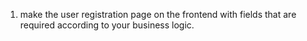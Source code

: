 
1. make the user registration page on the frontend with fields that are required according to your business logic.